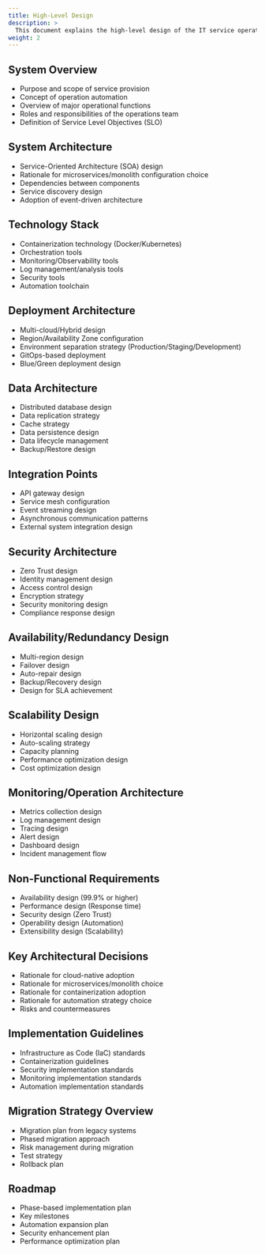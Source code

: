 ```yaml
---
title: High-Level Design
description: >
  This document explains the high-level design of the IT service operation system.
weight: 2
---
```


## System Overview

- Purpose and scope of service provision
- Concept of operation automation
- Overview of major operational functions
- Roles and responsibilities of the operations team
- Definition of Service Level Objectives (SLO)

## System Architecture

- Service-Oriented Architecture (SOA) design
- Rationale for microservices/monolith configuration choice
- Dependencies between components
- Service discovery design
- Adoption of event-driven architecture

## Technology Stack

- Containerization technology (Docker/Kubernetes)
- Orchestration tools
- Monitoring/Observability tools
- Log management/analysis tools
- Security tools
- Automation toolchain

## Deployment Architecture

- Multi-cloud/Hybrid design
- Region/Availability Zone configuration
- Environment separation strategy (Production/Staging/Development)
- GitOps-based deployment
- Blue/Green deployment design

## Data Architecture

- Distributed database design
- Data replication strategy
- Cache strategy
- Data persistence design
- Data lifecycle management
- Backup/Restore design

## Integration Points

- API gateway design
- Service mesh configuration
- Event streaming design
- Asynchronous communication patterns
- External system integration design

## Security Architecture

- Zero Trust design
- Identity management design
- Access control design
- Encryption strategy
- Security monitoring design
- Compliance response design

## Availability/Redundancy Design

- Multi-region design
- Failover design
- Auto-repair design
- Backup/Recovery design
- Design for SLA achievement

## Scalability Design

- Horizontal scaling design
- Auto-scaling strategy
- Capacity planning
- Performance optimization design
- Cost optimization design

## Monitoring/Operation Architecture

- Metrics collection design
- Log management design
- Tracing design
- Alert design
- Dashboard design
- Incident management flow

## Non-Functional Requirements

- Availability design (99.9% or higher)
- Performance design (Response time)
- Security design (Zero Trust)
- Operability design (Automation)
- Extensibility design (Scalability)

## Key Architectural Decisions

- Rationale for cloud-native adoption
- Rationale for microservices/monolith choice
- Rationale for containerization adoption
- Rationale for automation strategy choice
- Risks and countermeasures

## Implementation Guidelines

- Infrastructure as Code (IaC) standards
- Containerization guidelines
- Security implementation standards
- Monitoring implementation standards
- Automation implementation standards

## Migration Strategy Overview

- Migration plan from legacy systems
- Phased migration approach
- Risk management during migration
- Test strategy
- Rollback plan

## Roadmap

- Phase-based implementation plan
- Key milestones
- Automation expansion plan
- Security enhancement plan
- Performance optimization plan 